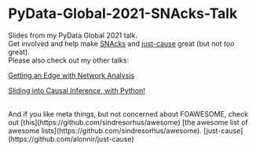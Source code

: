 # PyData-Global-2021-SNAcks-Talk

Slides from my PyData Global 2021 talk. 
<br>
Get involved and help make [SNAcks](https://github.com/alonnir/snacks) and [just-cause](https://github.com/alonnir/just-cause) great (but not _too_ great).
<br>
Please also check out my other talks:

[Getting an Edge with Network Analysis](https://github.com/alonnir/PyCon-US-2021-Talk)


[Sliding into Causal Inference, with Python!](https://github.com/alonnir/EuroPython-2021-Talk)


<br>
And if you like meta things, but not concerned about FOAWESOME, check out [this](https://github.com/sindresorhus/awesome) [the awesome list of awesome lists](https://github.com/sindresorhus/awesome). [just-cause](https://github.com/alonnir/just-cause)

